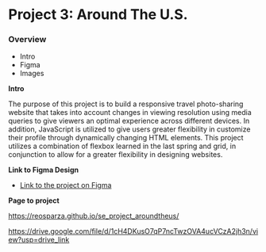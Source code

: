 # Project 3: Around The U.S.

### Overview

- Intro
- Figma
- Images

**Intro**

The purpose of this project is to build a responsive travel photo-sharing website that takes into account changes in viewing resolution using media queries to give viewers an optimal experience across different devices. In addition, JavaScript is utilized to give users greater flexibility in customize their profile through dynamically changing HTML elements. This project utilizes a combination of flexbox learned in the last spring and grid, in conjunction to allow for a greater flexibility in designing websites.

**Link to Figma Design**

- [Link to the project on Figma](https://www.figma.com/file/ii4xxsJ0ghevUOcssTlHZv/Sprint-3%3A-Around-the-US?node-id=0%3A1)

**Page to project**

https://reosparza.github.io/se_project_aroundtheus/

https://drive.google.com/file/d/1cH4DKusO7qP7ncTwzOVA4ucVCzA2jh3n/view?usp=drive_link
